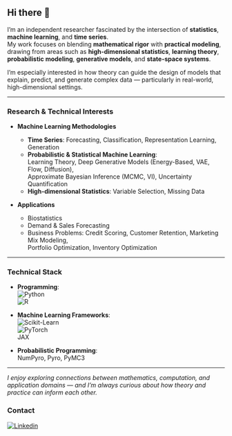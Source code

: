 ## Hi there 👋

I’m an independent researcher fascinated by the intersection of **statistics**, **machine learning**, and **time series**.  
My work focuses on blending **mathematical rigor** with **practical modeling**, drawing from areas such as **high-dimensional statistics**, **learning theory**, **probabilistic modeling**, **generative models**, and **state-space systems**.

I’m especially interested in how theory can guide the design of models that explain, predict, and generate complex data — particularly in real-world, high-dimensional settings.

---

### Research & Technical Interests

- **Machine Learning Methodologies**
  - **Time Series**: Forecasting, Classification, Representation Learning, Generation  
  - **Probabilistic & Statistical Machine Learning**:  
    Learning Theory, Deep Generative Models (Energy-Based, VAE, Flow, Diffusion),  
    Approximate Bayesian Inference (MCMC, VI), Uncertainty Quantification  
  - **High-dimensional Statistics**: Variable Selection, Missing Data

- **Applications**
  - Biostatistics  
  - Demand & Sales Forecasting  
  - Business Problems: Credit Scoring, Customer Retention, Marketing Mix Modeling,  
    Portfolio Optimization, Inventory Optimization

---

### Technical Stack

- **Programming**:  
  ![Python](https://img.shields.io/badge/-Python-333333?style=flat&logo=python)  
  ![R](https://img.shields.io/badge/-R-333333?style=flat&logo=R&logoColor=276DC3)

- **Machine Learning Frameworks**:  
  ![Scikit-Learn](https://img.shields.io/badge/-Sklearn-d6882f.svg?style=flat&logo=Scikit-learn)  
  ![PyTorch](https://img.shields.io/badge/-Pytorch-a8502f.svg?style=flat&logo=Pytorch)  
  JAX

- **Probabilistic Programming**:  
  NumPyro, Pyro, PyMC3

---

*I enjoy exploring connections between mathematics, computation, and application domains — and I’m always curious about how theory and practice can inform each other.*


### Contact 
[![Linkedin](https://img.shields.io/badge/linkedin-black?logo=Linkedin&logoColor=white&link=https://www.linkedin.com/in/binh-ho-899390193/)](https://www.linkedin.com/in/binh-ho-899390193/)

